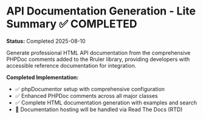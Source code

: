 # API Documentation Generation - Lite Summary ✅ COMPLETED

**Status:** Completed 2025-08-10

Generate professional HTML API documentation from the comprehensive PHPDoc comments added to the Rruler library, providing developers with accessible reference documentation for integration. 

**Completed Implementation:**
- ✅ phpDocumentor setup with comprehensive configuration
- ✅ Enhanced PHPDoc comments across all major classes
- ✅ Complete HTML documentation generation with examples and search
- 🔄 Documentation hosting will be handled via Read The Docs (RTD)